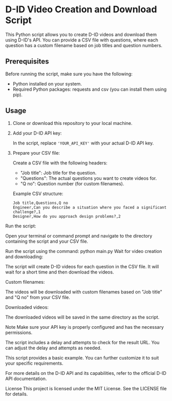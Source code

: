 # D-ID Video Creation and Download Script

This Python script allows you to create D-ID videos and download them using D-ID's API. You can provide a CSV file with questions, where each question has a custom filename based on job titles and question numbers.

## Prerequisites

Before running the script, make sure you have the following:

- Python installed on your system.
- Required Python packages: requests and csv (you can install them using pip).

## Usage

1. Clone or download this repository to your local machine.

2. Add your D-ID API key:

   In the script, replace `'YOUR_API_KEY'` with your actual D-ID API key.

3. Prepare your CSV file:

   Create a CSV file with the following headers:

   - "Job title": Job title for the question.
   - "Questions": The actual questions you want to create videos for.
   - "Q no": Question number (for custom filenames).

   Example CSV structure:

   ```csv
   Job title,Questions,Q no
   Engineer,Can you describe a situation where you faced a significant challenge?,1
   Designer,How do you approach design problems?,2
   ```

Run the script:

Open your terminal or command prompt and navigate to the directory containing the script and your CSV file.

Run the script using the command: python main.py
Wait for video creation and downloading:

The script will create D-ID videos for each question in the CSV file. It will wait for a short time and then download the videos.

Custom filenames:

The videos will be downloaded with custom filenames based on "Job title" and "Q no" from your CSV file.

Downloaded videos:

The downloaded videos will be saved in the same directory as the script.

Note
Make sure your API key is properly configured and has the necessary permissions.

The script includes a delay and attempts to check for the result URL. You can adjust the delay and attempts as needed.

This script provides a basic example. You can further customize it to suit your specific requirements.

For more details on the D-ID API and its capabilities, refer to the official D-ID API documentation.

License
This project is licensed under the MIT License. See the LICENSE file for details.
